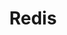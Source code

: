---
title: "Redis"
description: "Redis（Remote Dictionary Server )，即远程字典服务，是一个开源的使用ANSI C语言编写、支持网络、可基于内存亦可持久化的日志型、Key-Value数据库，并提供多种语言的API。"
slug: "redis"
image: "redis.png"
style:
    background: "#2a9d8f"
    color: "#fff"
---